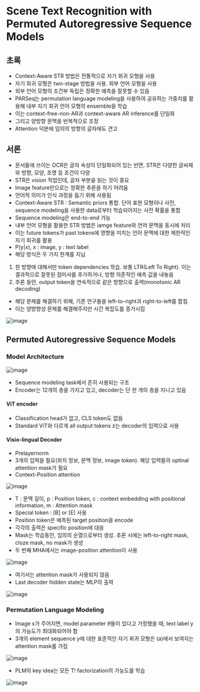 # Scene Text Recognition with Permuted Autoregressive Sequence Models

## 초록

- Context-Aware STR 방법은 전통적으로 자기 회귀 모형을 사용
- 자기 회귀 모형은 two-stage 방법을 사용. 외부 언어 모형을 사용
- 외부 언어 모형의 조건부 독립은 정확한 예측을 잘못할 수 있음
- PARSeq는 permutation language modeling을 사용하여 공유하는 가중치를 활용해 내부 자기 회귀 언어 모형의 ensemble을 학습
- 이는 context-free-non-AR과 context-aware AR inference를 단일화
- 그리고 양방향 문맥을 반복적으로 조정
- Attention 덕분에 임의의 방향의 글자에도 견고 

## 서론

- 문서들에 쓰이는 OCR은 글자 속성이 단일화되어 있는 반면, STR은 다양한 글씨체와 방향, 모양, 조명 등 조건이 다양
- STR은 vision 작업인데, 글자 부분을 읽는 것이 중요
- Image feature만으로는 정확한 추론을 하기 어려움
- 언어적 의미가 인식 과정을 돕기 위해 사용됨
- Context-Aware STR : Semantic priors 통합. 단어 표현 모형이나 사전, sequence modeling을 사용한 data로부터 학습되어지는 사전 확률을 통합
- Sequence modeling은 end-to-end 가능
- 내부 언어 모형을 활용한 STR 방법은 iamge feature와 언어 문맥을 동시에 처리
- 이는 future tokens가 past tokens에 영향을 미치는 언어 문맥에 대한 제한적인 자기 회귀를 활용
- P(y|x), x : image, y : text label
- 해당 방식은 두 가지 한계를 지님
1. 한 방향에 대해서만 token dependencies 학습. 보통 LTR(Left To Right). 이는 결과적으로 잘못된 접미사를 추가하거나, 방향 의존적인 예측 값을 내놓음
2. 추론 동안, output token을 연속적으로 같은 방향으로 출력(monotonic AR decoding)
- 해당 문제를 해결하기 위해, 기존 연구들을 left-to-right과 right-to-left를 합침
- 이는 양뱡향성 문제를 해결해주지만 시간 복잡도를 증가시킴

![image](https://github.com/user-attachments/assts/b742e714-6b41-4291-b9ce-cefa659d0760)

## Permuted Autoregressive Sequence Models

### Model Architecture

![image](https://github.com/user-attachments/assets/56d425ed-a2f2-4194-946d-6d1c41730ffc)

- Sequence modeling task에서 흔히 사용되는 구조
- Encoder는 12개의 층을 가지고 있고, decoder는 단 한 개의 층을 지니고 있음

#### ViT encoder
- Classification head가 없고, CLS token도 없음
- Standard ViT와 다르게 all output tokens z는 decoder의 입력으로 사용

#### Visio-lingual Decoder
- Prelayernorm
- 3개의 입력을 필요(위치 정보, 문맥 정보, image token). 해당 입력들의 optinal attention mask가 필요
- Context-Position attention

![image](https://github.com/user-attachments/assets/2b2a4cf5-2521-4f8b-b65c-0687404102f2)

- T : 문맥 길이, p : Position token, c : context embedding with positional information, m : Attention mask
- Special token : [B] or [E] 사용
- Position token은 예측된 target position을 encode
- 각각의 출력은 specific position에 대응
- Mask는 학습동안, 임의의 순열으로부터 생성. 추론 시에는 left-to-right mask, cloze mask, no mask가 생성
- 두 번째 MHA에서는 image-position attention이 사용

![image](https://github.com/user-attachments/assets/529ced6d-1385-40a2-8bfd-6756bb945d9c)

- 여기서는 attention mask가 사용되지 않음
- Last decoder hidden state는 MLP의 출력

![image](https://github.com/user-attachments/assets/9555be79-ae66-4d60-bef8-3856720a98aa)

### Permutation Language Modeling
- Image x가 주어지면, model parameter $\theta$들이 있다고 가정했을 때, text label y의 가능도가 최대화되어야 함
- 3개의 element sequence y에 대한 표준적인 자기 회귀 모형은 (a)에서 보여지는 attention mask를 가짐

![image](https://github.com/user-attachments/assets/1b3c6f76-3771-4846-a9f7-45f3c98339d9)

- PLM의 key idea는 모든 T! factorization의 가능도를 학습

![image](https://github.com/user-attachments/assets/c864e500-0269-43a0-8b0e-2ab5f3feefec)



